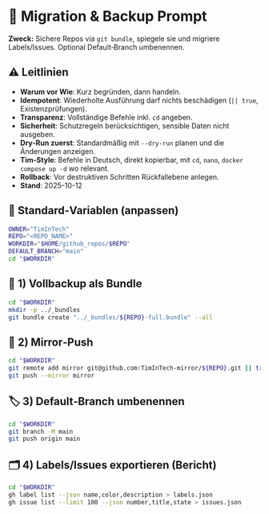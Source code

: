 <!--
Standard-Header (TimInTech Prompt Pack)
- Warum vor Wie: Erst begründen, dann handeln.
- Default: --dry-run (nur planen), idempotent, mit Rollback-Hinweis.
- CleanResetVerweis: Siehe CLEAN_RESET_PROMPT.md für verlustfreie Verlaufskorrekturen.
- Vollständige Befehle mit `cd`, `nano`, `docker compose up -d`.
- Outputs: schreibe komplette Dateien bei Änderungen neu.
-->

# 🧳 Migration & Backup Prompt

**Zweck:**
Sichere Repos via `git bundle`, spiegele sie und migriere Labels/Issues. Optional Default‑Branch umbenennen.

## ⚠️ Leitlinien
- **Warum vor Wie**: Kurz begründen, dann handeln.
- **Idempotent**: Wiederholte Ausführung darf nichts beschädigen (`|| true`, Existenzprüfungen).
- **Transparenz**: Vollständige Befehle inkl. `cd` angeben.
- **Sicherheit**: Schutzregeln berücksichtigen, sensible Daten nicht ausgeben.
- **Dry‑Run zuerst**: Standardmäßig mit `--dry-run` planen und die Änderungen anzeigen.
- **Tim‑Style**: Befehle in Deutsch, direkt kopierbar, mit `cd`, `nano`, `docker compose up -d` wo relevant.
- **Rollback**: Vor destruktiven Schritten Rückfallebene anlegen.
- **Stand**: 2025-10-12

## 🔧 Standard‑Variablen (anpassen)
```bash
OWNER="TimInTech"
REPO="<REPO_NAME>"
WORKDIR="$HOME/github_repos/$REPO"
DEFAULT_BRANCH="main"
cd "$WORKDIR"
```

## 💾 1) Vollbackup als Bundle
```bash
cd "$WORKDIR"
mkdir -p ../_bundles
git bundle create "../_bundles/${REPO}-full.bundle" --all
```

## 🔁 2) Mirror‑Push
```bash
cd "$WORKDIR"
git remote add mirror git@github.com:TimInTech-mirror/${REPO}.git || true
git push --mirror mirror
```

## 🏷️ 3) Default‑Branch umbenennen
```bash
cd "$WORKDIR"
git branch -M main
git push origin main
```

## 🗂️ 4) Labels/Issues exportieren (Bericht)
```bash
cd "$WORKDIR"
gh label list --json name,color,description > labels.json
gh issue list --limit 100 --json number,title,state > issues.json
```
